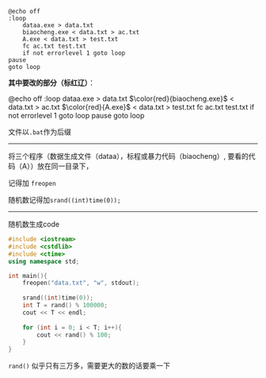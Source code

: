

```
@echo off
:loop
	dataa.exe > data.txt
	biaocheng.exe < data.txt > ac.txt
	A.exe < data.txt > test.txt
	fc ac.txt test.txt
	if not errorlevel 1 goto loop
pause
goto loop
```

**其中要改的部分（标红辽）**：

@echo off
:loop
	dataa.exe > data.txt
	$\color{red}{biaocheng.exe}$ < data.txt > ac.txt
	$\color{red}{A.exe}$ < data.txt > test.txt
	fc ac.txt test.txt
	if not errorlevel 1 goto loop
pause
goto loop



文件以`.bat`作为后缀

---

将三个程序（数据生成文件（dataa），标程或暴力代码（biaocheng）, 要看的代码（A））放在同一目录下，

记得加 `freopen`

随机数记得加`srand((int)time(0));`

---

随机数生成code

```c++
#include <iostream>
#include <cstdlib>
#include <ctime>
using namespace std;

int main(){
	freopen("data.txt", "w", stdout);
	
    srand((int)time(0));
    int T = rand() % 100000;
    cout << T << endl;
	 
    for (int i = 0; i < T; i++){
    	cout << rand() % 100;
    }
}
```



`rand()` 似乎只有三万多，需要更大的数的话要乘一下
